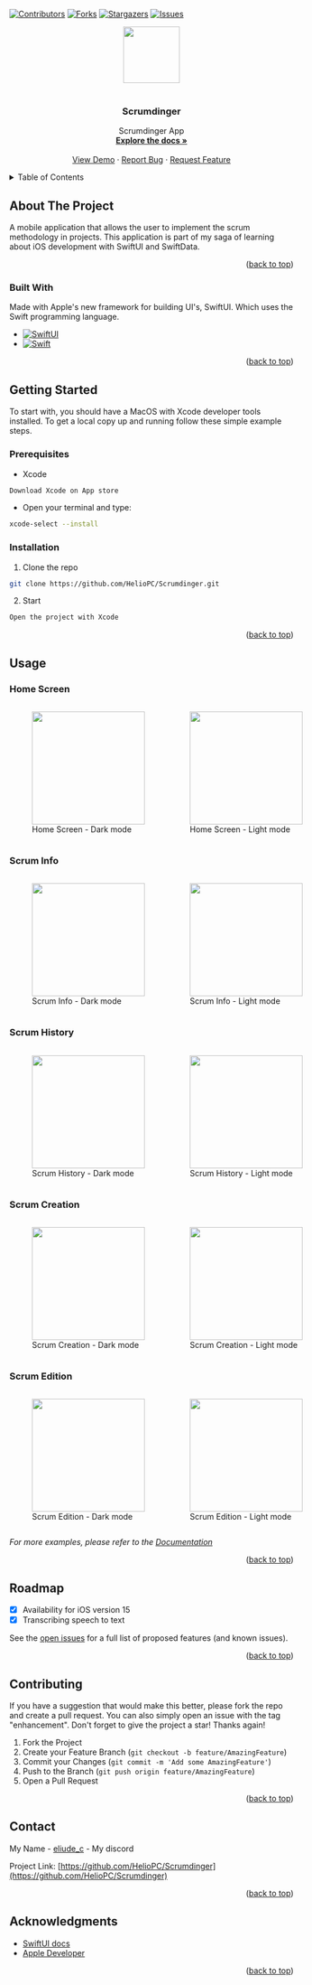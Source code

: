 <a name="readme-top"></a>

[![Contributors][contributors-shield]][contributors-url]
[![Forks][forks-shield]][forks-url]
[![Stargazers][stars-shield]][stars-url]
[![Issues][issues-shield]][issues-url]



<!-- PROJECT LOGO -->
<div align="center">
    <img src="./screenshots/images/logo.png" width=100 height=100>
</div>
<br />
<div align="center">
  <h3 align="center">Scrumdinger</h3>

  <p align="center">
    Scrumdinger App
    <br />
    <a href="https://github.com/HelioPC/Scrumdinger"><strong>Explore the docs »</strong></a>
    <br />
    <br />
    <a href="https://github.com/HelioPC/Scrumdinger">View Demo</a>
    ·
    <a href="https://github.com/HelioPC/Scrumdinger/issues">Report Bug</a>
    ·
    <a href="https://github.com/HelioPC/Scrumdinger/issues">Request Feature</a>
  </p>
</div>



<!-- TABLE OF CONTENTS -->
<details>
  <summary>Table of Contents</summary>
  <ol>
    <li>
      <a href="#about-the-project">About The Project</a>
      <ul>
        <li><a href="#built-with">Built With</a></li>
      </ul>
    </li>
    <li>
      <a href="#getting-started">Getting Started</a>
      <ul>
        <li><a href="#prerequisites">Prerequisites</a></li>
        <li><a href="#installation">Installation</a></li>
      </ul>
    </li>
    <li><a href="#usage">Usage</a></li>
    <li><a href="#roadmap">Roadmap</a></li>
    <li><a href="#contributing">Contributing</a></li>
    <li><a href="#contact">Contact</a></li>
    <li><a href="#acknowledgments">Acknowledgments</a></li>
  </ol>
</details>



<!-- ABOUT THE PROJECT -->
## About The Project

<!-- <img src="./screenshots/home.png" width=300 height=600 /> -->

A mobile application that allows the user to implement the scrum methodology in projects.
This application is part of my saga of learning about iOS development with SwiftUI and SwiftData.

<p align="right">(<a href="#readme-top">back to top</a>)</p>



### Built With

Made with Apple's new framework for building UI's, SwiftUI. Which uses the Swift programming language.

* [![SwiftUI][SwiftUI.dev]][SwiftUI-url]
* [![Swift][Swift.dev]][Swift-ur]

<p align="right">(<a href="#readme-top">back to top</a>)</p>



<!-- GETTING STARTED -->
## Getting Started

To start with, you should have a MacOS with Xcode developer tools installed.
To get a local copy up and running follow these simple example steps.

### Prerequisites

* Xcode
```txt
Download Xcode on App store
```
* Open your terminal and type:
```sh
xcode-select --install
```

### Installation

1. Clone the repo
```sh
git clone https://github.com/HelioPC/Scrumdinger.git
```
2. Start
```txt
Open the project with Xcode
```

<p align="right">(<a href="#readme-top">back to top</a>)</p>



<!-- USAGE EXAMPLES -->
## Usage

### Home Screen

<div style="display:flex">
    <figure>
        <img src="./screenshots/images/image-01-dark.png" width=200>
        <figcaption>Home Screen - Dark mode</figcaption>
    </figure>
    <figure>
        <img src="./screenshots/images/image-01-light.png" width=200>
        <figcaption>Home Screen - Light mode</figcaption>
    </figure>
</div>

### Scrum Info

<div style="display:flex">
    <figure>
        <img src="./screenshots/images/image-02-dark.png" width=200>
        <figcaption>Scrum Info - Dark mode</figcaption>
    </figure>
    <figure>
        <img src="./screenshots/images/image-02-light.png" width=200>
        <figcaption>Scrum Info - Light mode</figcaption>
    </figure>
</div>

### Scrum History

<div style="display:flex">
    <figure>
        <img src="./screenshots/images/image-03-dark.png" width=200>
        <figcaption>Scrum History - Dark mode</figcaption>
    </figure>
    <figure>
        <img src="./screenshots/images/image-03-light.png" width=200>
        <figcaption>Scrum History - Light mode</figcaption>
    </figure>
</div>

### Scrum Creation

<div style="display:flex">
    <figure>
        <img src="./screenshots/images/image-05-dark.png" width=200>
        <figcaption>Scrum Creation - Dark mode</figcaption>
    </figure>
    <figure>
        <img src="./screenshots/images/image-05-light.png" width=200>
        <figcaption>Scrum Creation - Light mode</figcaption>
    </figure>
</div>

### Scrum Edition

<div style="display:flex">
    <figure>
        <img src="./screenshots/images/image-04-dark.png" width=200>
        <figcaption>Scrum Edition - Dark mode</figcaption>
    </figure>
    <figure>
        <img src="./screenshots/images/image-04-light.png" width=200>
        <figcaption>Scrum Edition - Light mode</figcaption>
    </figure>
</div>

_For more examples, please refer to the [Documentation](#acknowledgments)_

<p align="right">(<a href="#readme-top">back to top</a>)</p>



<!-- ROADMAP -->
## Roadmap

- [x] Availability for iOS version 15
- [x] Transcribing speech to text

See the [open issues](https://github.com/HelioPC/Scrumdinger/issues) for a full list of proposed features (and known issues).

<p align="right">(<a href="#readme-top">back to top</a>)</p>



<!-- CONTRIBUTING -->
## Contributing

If you have a suggestion that would make this better, please fork the repo and create a pull request. You can also simply open an issue with the tag "enhancement".
Don't forget to give the project a star! Thanks again!

1. Fork the Project
2. Create your Feature Branch (`git checkout -b feature/AmazingFeature`)
3. Commit your Changes (`git commit -m 'Add some AmazingFeature'`)
4. Push to the Branch (`git push origin feature/AmazingFeature`)
5. Open a Pull Request

<p align="right">(<a href="#readme-top">back to top</a>)</p>


<!-- CONTACT -->
## Contact

My Name - [eliude_c](https://discord.com/) - My discord

Project Link: [https://github.com/HelioPC/Scrumdinger](https://github.com/HelioPC/Scrumdinger)

<p align="right">(<a href="#readme-top">back to top</a>)</p>



<!-- ACKNOWLEDGMENTS -->
## Acknowledgments

* [SwiftUI docs](https://developer.apple.com/xcode/swiftui/)
* [Apple Developer](https://developer.apple.com)

<p align="right">(<a href="#readme-top">back to top</a>)</p>

[contributors-shield]: https://img.shields.io/github/contributors/HelioPC/Scrumdinger.svg?style=for-the-badge
[contributors-url]: https://github.com/HelioPC/Scrumdinger/graphs/contributors
[forks-shield]: https://img.shields.io/github/forks/HelioPC/Scrumdinger.svg?style=for-the-badge
[forks-url]: https://github.com/HelioPC/Scrumdinger/network/members
[stars-shield]: https://img.shields.io/github/stars/HelioPC/Scrumdinger.svg?style=for-the-badge
[stars-url]: https://github.com/HelioPC/Scrumdinger/stargazers
[issues-shield]: https://img.shields.io/github/issues/HelioPC/Scrumdinger.svg?style=for-the-badge
[issues-url]: https://github.com/HelioPC/Scrumdinger/issues
[product-screenshot]: screenshot/shot01.png
[SwiftUI.dev]: https://img.shields.io/badge/SwiftUI-003489?style=for-the-badge&logo=swift&logoColor=white
[SwiftUI-url]: https://developer.apple.com/xcode/swiftui/
[Swift.dev]: https://img.shields.io/badge/Swift-E44C30?style=for-the-badge&logo=swift&logoColor=white
[Swift-ur]: https://developer.apple.com/swift/